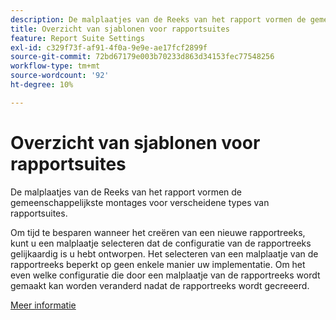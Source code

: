 ```yaml
---
description: De malplaatjes van de Reeks van het rapport vormen de gemeenschappelijkste montages voor verscheidene types van rapportsuites.
title: Overzicht van sjablonen voor rapportsuites
feature: Report Suite Settings
exl-id: c329f73f-af91-4f0a-9e9e-ae17fcf2899f
source-git-commit: 72bd67179e003b70233d863d34153fec77548256
workflow-type: tm+mt
source-wordcount: '92'
ht-degree: 10%

---
```


# Overzicht van sjablonen voor rapportsuites

De malplaatjes van de Reeks van het rapport vormen de gemeenschappelijkste montages voor verscheidene types van rapportsuites.

Om tijd te besparen wanneer het creëren van een nieuwe rapportreeks, kunt u een malplaatje selecteren dat de configuratie van de rapportreeks gelijkaardig is u hebt ontworpen. Het selecteren van een malplaatje van de rapportreeks beperkt op geen enkele manier uw implementatie. Om het even welke configuratie die door een malplaatje van de rapportreeks wordt gemaakt kan worden veranderd nadat de rapportreeks wordt gecreeerd.

[Meer informatie](/help/admin/c-manage-report-suites/c-report-suite-templates/default-rs-template.md)
